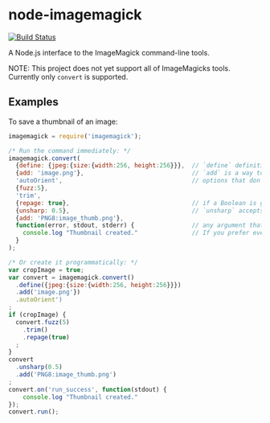 # node-imagemagick

[![Build Status](https://travis-ci.org/Cybolic/node-imagemagick.png?branch=master)](https://travis-ci.org/Cybolic/node-imagemagick)

A Node.js interface to the ImageMagick command-line tools.

NOTE: This project does not yet support all of ImageMagicks tools. Currently only `convert` is supported.

## Examples

To save a thumbnail of an image:
```javascript
imagemagick = require('imagemagick');

/* Run the command immediately: */
imagemagick.convert(
  {define: {jpeg:{size:{width:256, height:256}}},  // `define` definitions are serialised and `geometry` values are parsed.
  {add: 'image.png'},                              // `add` is a way to add custom arguments, in this case the filename.
  'autoOrient',                                    // options that don't require arguments can be given as a string or object (e.g. `{autoOrient: null}`).
  {fuzz:5},
  'trim',
  {repage: true},                                  // if a Boolean is given as the only argument, then the option functions as a reset (e.g. '+repage').
  {unsharp: 0.5},                                  // `unsharp` accepts either a sigma value or an object as an argument (e.g. `{unsharp: {sigma:6, gain:0.5, threshold:0}}`).
  {add: 'PNG8:image_thumb.png'},
  function(error, stdout, stderr) {                // any argument that is a Function will be used as the callback.
    console.log "Thumbnail created."               // If you prefer events, 'run_error' or 'run_success' will be emitted if a callback function isn't given.
  }
);

/* Or create it programmatically: */
var cropImage = true;
var convert = imagemagick.convert()
  .define({jpeg:{size:{width:256, height:256}}})
  .add('image.png'})
  .autoOrient')
;
if (cropImage) {
  convert.fuzz(5)
    .trim()
    .repage(true)
  ;
}
convert
  .unsharp(0.5)
  .add('PNG8:image_thumb.png')
;
convert.on('run_success', function(stdout) {
    console.log "Thumbnail created."
});
convert.run();
```

